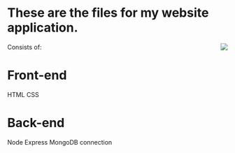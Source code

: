 # These are the files for my website application. 

 
Consists of:
<img src ="https://cdn-icons-png.flaticon.com/512/268/268998.png" align ="right">

<h1>Front-end</h1>
HTML
CSS

<h1>Back-end</h1>
Node
Express
MongoDB connection
